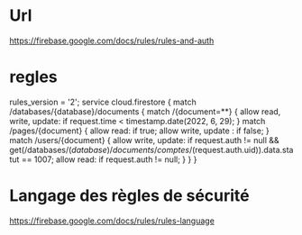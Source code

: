 
# Url

https://firebase.google.com/docs/rules/rules-and-auth

# regles

rules_version = '2'; service cloud.firestore { match /databases/{database}/documents { match /{document=**} { allow read, write, update: if request.time < timestamp.date(2022, 6, 29); } match /pages/{document} { allow read: if true; allow write, update : if false; } match /users/{document} { allow write, update: if request.auth != null && get(/databases/$(database)/documents/comptes/$(request.auth.uid)).data.statut == 1007; allow read: if request.auth != null; } } } 

# Langage des règles de sécurité 

https://firebase.google.com/docs/rules/rules-language